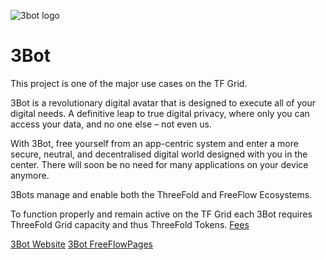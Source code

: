 ![3bot logo](/ecosystem/img/3bot-logo.jpg)

# 3Bot

This project is one of the major use cases on the TF Grid.

3Bot is a revolutionary digital avatar that is designed to execute all of your digital needs. A definitive leap to true digital privacy, where only you can access your data, and no one else – not even us.

With 3Bot, free yourself from an app-centric system and enter a more secure, neutral, and decentralised digital world designed with you in the center. There will soon be no need for many applications on your device anymore.

3Bots manage and enable both the ThreeFold and FreeFlow Ecosystems. 

To function properly and remain active on the TF Grid each 3Bot requires ThreeFold Grid capacity and thus ThreeFold Tokens. 
[Fees](https://github.com/threefoldfoundation/tfchain/blob/master/doc/3bot.md#fees)



[3Bot Website](http://3bot.org)
[3Bot FreeFlowPages](https://freeflowpages.com/s/3bot/)
